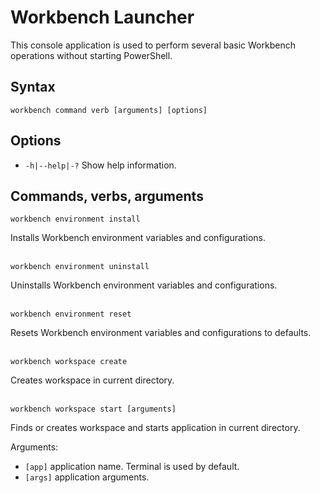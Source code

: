 # Workbench Launcher

This console application is used to perform several basic Workbench operations without starting PowerShell.

## Syntax
```
workbench command verb [arguments] [options]
```
## Options
 - `-h|--help|-?` Show help information.

## Commands, verbs, arguments
```
workbench environment install
```
Installs Workbench environment variables and configurations.
<br><br>
```
workbench environment uninstall
```
Uninstalls Workbench environment variables and configurations.
<br><br>
```
workbench environment reset
```
Resets Workbench environment variables and configurations to defaults.
<br><br>
```
workbench workspace create
```
Creates workspace in current directory.
<br><br>
```
workbench workspace start [arguments]
```
Finds or creates workspace and starts application in current directory.

Arguments:
- `[app]` application name. Terminal is used by default.
- `[args]` application arguments.

